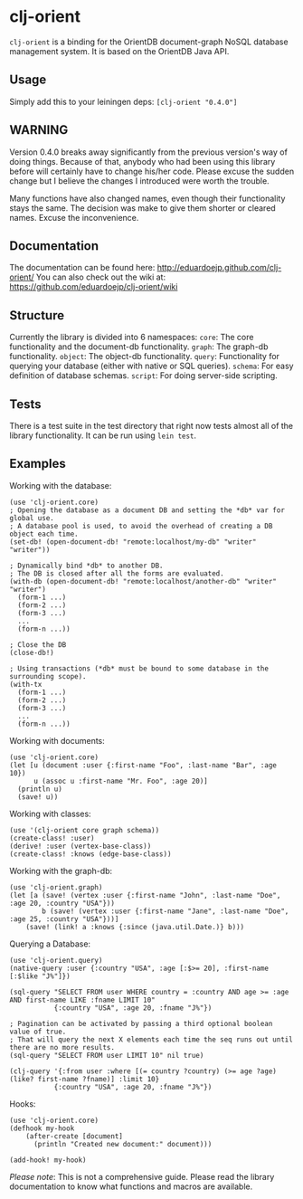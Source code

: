
clj-orient
==========

`clj-orient` is a binding for the OrientDB document-graph NoSQL database management system. It is based on the OrientDB Java API.

Usage
-----

Simply add this to your leiningen deps: `[clj-orient "0.4.0"]`

WARNING
-------

Version 0.4.0 breaks away significantly from the previous version's way of doing things. Because of that, anybody who had been using this library before will certainly have to change his/her code. Please excuse the sudden change but I believe the changes I introduced were worth the trouble.

Many functions have also changed names, even though their functionality stays the same. The decision was make to give them shorter or cleared names. Excuse the inconvenience.

Documentation
-------------

The documentation can be found here: http://eduardoejp.github.com/clj-orient/
You can also check out the wiki at: https://github.com/eduardoejp/clj-orient/wiki

Structure
---------

Currently the library is divided into 6 namespaces:
`core`: The core functionality and the document-db functionality.
`graph`: The graph-db functionality.
`object`: The object-db functionality.
`query`: Functionality for querying your database (either with native or SQL queries).
`schema`: For easy definition of database schemas.
`script`: For doing server-side scripting.

Tests
-----
There is a test suite in the test directory that right now tests almost all of the library functionality. It can be run using `lein test`.

Examples
--------

Working with the database:

	(use 'clj-orient.core)
	; Opening the database as a document DB and setting the *db* var for global use.
	; A database pool is used, to avoid the overhead of creating a DB object each time.
	(set-db! (open-document-db! "remote:localhost/my-db" "writer" "writer"))

	; Dynamically bind *db* to another DB.
	; The DB is closed after all the forms are evaluated.
	(with-db (open-document-db! "remote:localhost/another-db" "writer" "writer")
	  (form-1 ...)
	  (form-2 ...)
	  (form-3 ...)
	  ...
	  (form-n ...))

	; Close the DB
	(close-db!)

	; Using transactions (*db* must be bound to some database in the surrounding scope).
	(with-tx
	  (form-1 ...)
	  (form-2 ...)
	  (form-3 ...)
	  ...
	  (form-n ...))

Working with documents:

	(use 'clj-orient.core)
	(let [u (document :user {:first-name "Foo", :last-name "Bar", :age 10})
	      u (assoc u :first-name "Mr. Foo", :age 20)]
	  (println u)
	  (save! u))

Working with classes:

	(use '(clj-orient core graph schema))
	(create-class! :user)
	(derive! :user (vertex-base-class))
	(create-class! :knows (edge-base-class))

Working with the graph-db:

	(use 'clj-orient.graph)
	(let [a (save! (vertex :user {:first-name "John", :last-name "Doe", :age 20, :country "USA"}))
		    b (save! (vertex :user {:first-name "Jane", :last-name "Doe", :age 25, :country "USA"}))]
		(save! (link! a :knows {:since (java.util.Date.)} b)))

Querying a Database:

	(use 'clj-orient.query)
	(native-query :user {:country "USA", :age [:$>= 20], :first-name [:$like "J%"]})
	
	(sql-query "SELECT FROM user WHERE country = :country AND age >= :age AND first-name LIKE :fname LIMIT 10"
	           {:country "USA", :age 20, :fname "J%"})
	
	; Pagination can be activated by passing a third optional boolean value of true.
	; That will query the next X elements each time the seq runs out until there are no more results.
	(sql-query "SELECT FROM user LIMIT 10" nil true)
	
	(clj-query '{:from user :where [(= country ?country) (>= age ?age) (like? first-name ?fname)] :limit 10}
	           {:country "USA", :age 20, :fname "J%"})

Hooks:

	(use 'clj-orient.core)
	(defhook my-hook
		(after-create [document]
		  (println "Created new document:" document)))

	(add-hook! my-hook)

*Please note*: This is not a comprehensive guide. Please read the library documentation to know what functions and macros are available.

